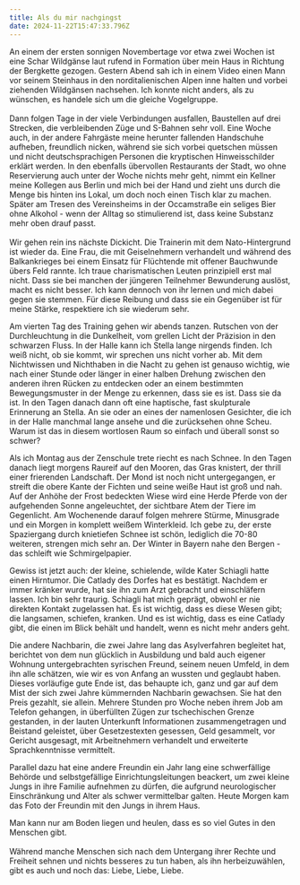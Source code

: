```yaml
---
title: Als du mir nachgingst
date: 2024-11-22T15:47:33.796Z
---
```

An einem der ersten sonnigen Novembertage vor etwa zwei Wochen ist eine Schar Wildgänse laut rufend in Formation über mein Haus in Richtung der Bergkette gezogen. Gestern Abend sah ich in einem Video einen Mann vor seinem Steinhaus in den norditalienischen Alpen inne halten und vorbei ziehenden Wildgänsen nachsehen. Ich konnte nicht anders, als zu wünschen, es handele sich um die gleiche Vogelgruppe.\
\
Dann folgen Tage in der viele Verbindungen ausfallen, Baustellen auf drei Strecken, die verbleibenden Züge und S-Bahnen sehr voll. Eine Woche auch, in der andere Fahrgäste meine herunter fallenden Handschuhe aufheben, freundlich nicken, während sie sich vorbei quetschen müssen und nicht deutschsprachigen Personen die kryptischen Hinweisschilder erklärt werden. In den ebenfalls übervollen Restaurants der Stadt, wo ohne Reservierung auch unter der Woche nichts mehr geht, nimmt ein Kellner meine Kollegen aus Berlin und mich bei der Hand und zieht uns durch die Menge bis hinten ins Lokal, um doch noch einen Tisch klar zu machen. Später am Tresen des Vereinsheims in der Occamstraße ein seliges Bier ohne Alkohol - wenn der Alltag so stimulierend ist, dass keine Substanz mehr oben drauf passt.\
\
Wir gehen rein ins nächste Dickicht. Die Trainerin mit dem Nato-Hintergrund ist wieder da. Eine Frau, die mit Geiselnehmern verhandelt und während des Balkankrieges bei einem Einsatz für Flüchtende mit offener Bauchwunde übers Feld rannte. Ich traue charismatischen Leuten prinzipiell erst mal nicht. Dass sie bei manchen der jüngeren Teilnehmer Bewunderung auslöst, macht es nicht besser. Ich kann dennoch von ihr lernen und mich dabei gegen sie stemmen. Für diese Reibung und dass sie ein Gegenüber ist für meine Stärke, respektiere ich sie wiederum sehr.

Am vierten Tag des Training gehen wir abends tanzen. Rutschen von der Durchleuchtung in die Dunkelheit, vom grellen Licht der Präzision in den schwarzen Fluss. In der Halle kann ich Stella lange nirgends finden. Ich weiß nicht, ob sie kommt, wir sprechen uns nicht vorher ab. Mit dem Nichtwissen und Nichthaben in die Nacht zu gehen ist genauso wichtig, wie nach einer Stunde oder länger in einer halben Drehung zwischen den anderen ihren Rücken zu entdecken oder an einem bestimmten Bewegungsmuster in der Menge zu erkennen, dass sie es ist. Dass sie da ist. In den Tagen danach dann oft eine haptische, fast skulpturale Erinnerung an Stella. An sie oder an eines der namenlosen Gesichter, die ich in der Halle manchmal lange ansehe und die zurücksehen ohne Scheu. Warum ist das in diesem wortlosen Raum so einfach und überall sonst so schwer?

Als ich Montag aus der Zenschule trete riecht es nach Schnee. In den Tagen danach liegt morgens Raureif auf den Mooren, das Gras knistert, der thrill einer frierenden Landschaft. Der Mond ist noch nicht untergegangen, er streift die obere Kante der Fichten und seine weiße Haut ist groß und nah. Auf der Anhöhe der Frost bedeckten Wiese wird eine Herde Pferde von der aufgehenden Sonne angeleuchtet, der sichtbare Atem der Tiere im Gegenlicht. Am Wochenende darauf folgen mehrere Stürme, Minusgrade und ein Morgen in komplett weißem Winterkleid. Ich gebe zu, der erste Spaziergang durch knietiefen Schnee ist schön, lediglich die 70-80 weiteren, strengen mich sehr an. Der Winter in Bayern nahe den Bergen - das schleift wie Schmirgelpapier.

Gewiss ist jetzt auch: der kleine, schielende, wilde Kater Schiagli hatte einen Hirntumor. Die Catlady des Dorfes hat es bestätigt. Nachdem er immer kränker wurde, hat sie ihn zum Arzt gebracht und einschläfern lassen. Ich bin sehr traurig. Schiagli hat mich geprägt, obwohl er nie direkten Kontakt zugelassen hat. Es ist wichtig, dass es diese Wesen gibt; die langsamen, schiefen, kranken. Und es ist wichtig, dass es eine Catlady gibt, die einen im Blick behält und handelt, wenn es nicht mehr anders geht.

Die andere Nachbarin, die zwei Jahre lang das Asylverfahren begleitet hat, berichtet von dem nun glücklich in Ausbildung und bald auch eigener Wohnung untergebrachten syrischen Freund, seinem neuen Umfeld, in dem ihn alle schätzen, wie wir es von Anfang an wussten und geglaubt haben. Dieses vorläufige gute Ende ist, das behaupte ich, ganz und gar auf dem Mist der sich zwei Jahre kümmernden Nachbarin gewachsen. Sie hat den Preis gezahlt, sie allein. Mehrere Stunden pro Woche neben ihrem Job am Telefon gehangen, in überfüllten Zügen zur tschechischen Grenze gestanden, in der lauten Unterkunft Informationen zusammengetragen und Beistand geleistet, über Gesetzestexten gesessen, Geld gesammelt, vor Gericht ausgesagt, mit Arbeitnehmern verhandelt und erweiterte Sprachkenntnisse vermittelt.

Parallel dazu hat eine andere Freundin ein Jahr lang eine schwerfällige Behörde und selbstgefällige Einrichtungsleitungen beackert, um zwei kleine Jungs in ihre Familie aufnehmen zu dürfen, die aufgrund neurologischer Einschränkung und Alter als schwer vermittelbar galten. Heute Morgen kam das Foto der Freundin mit den Jungs in ihrem Haus. 

Man kann nur am Boden liegen und heulen, dass es so viel Gutes in den Menschen gibt.\
\
Während manche Menschen sich nach dem Untergang ihrer Rechte und Freiheit sehnen und nichts besseres zu tun haben, als ihn herbeizuwählen, gibt es auch und noch das: Liebe, Liebe, Liebe.